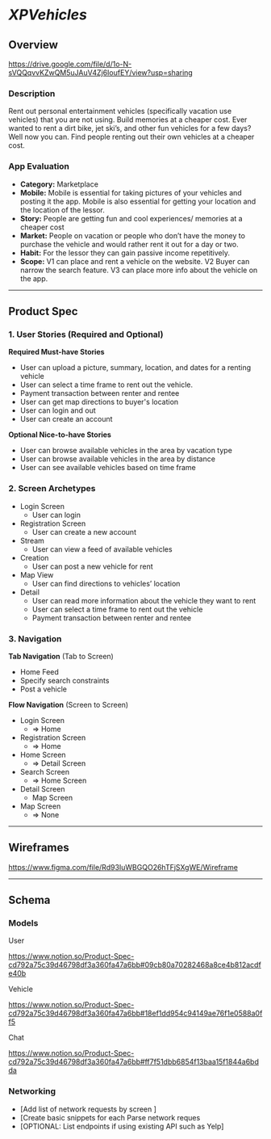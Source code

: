 # *XPVehicles*

## **Overview**

https://drive.google.com/file/d/1o-N-sVQQqvvKZwQM5uJAuV4Zj6IoufEY/view?usp=sharing

### **Description**

Rent out personal entertainment vehicles (specifically vacation use vehicles) that you are not using. Build memories at a cheaper cost. Ever wanted to rent a dirt bike, jet ski’s, and other fun vehicles for a few days? Well now you can. Find people renting out their own vehicles at a cheaper cost. 

### **App Evaluation**

- **Category:** Marketplace
- **Mobile:** Mobile is essential for taking pictures of your vehicles and posting it the app. Mobile is also essential for getting your location and the location of the lessor.
- **Story:** People are getting fun and cool experiences/ memories at a cheaper cost
- **Market:** People on vacation or people who don’t have the money to purchase the vehicle and would rather rent it out for a day or two.
- **Habit:** For the lessor they can gain passive income repetitively.
- **Scope:** V1  can place and rent a vehicle on the website. V2 Buyer can narrow the search feature. V3 can place more info about the vehicle on the app.

---

## **Product Spec**

### **1. User Stories (Required and Optional)**

**Required Must-have Stories**

- User can upload a picture, summary, location, and dates for a renting vehicle
- User can select a time frame to rent out the vehicle.
- Payment transaction between renter and rentee
- User can get map directions to buyer's location
- User can login and out
- User can create an account

**Optional Nice-to-have Stories**

- User can browse available vehicles in the area by vacation type
- User can browse available vehicles in the area by distance
- User can see available vehicles based on time frame

### **2. Screen Archetypes**

- Login Screen
    - User can login
- Registration Screen
    - User can create a new account
- Stream
    - User can view a feed of available vehicles
- Creation
    - User can post a new vehicle for rent
- Map View
    - User can find directions to vehicles’ location
- Detail
    - User can read more information about the vehicle they want to rent
    - User can select a time frame to rent out the vehicle
    - Payment transaction between renter and rentee

### **3. Navigation**

**Tab Navigation** (Tab to Screen)

- Home Feed
- Specify search constraints
- Post a vehicle

**Flow Navigation** (Screen to Screen)

- Login Screen
    - ⇒ Home
- Registration Screen
    - ⇒ Home
- Home Screen
    - ⇒ Detail Screen
- Search Screen
    - ⇒ Home Screen
- Detail Screen
    - Map Screen
- Map Screen
    - ⇒ None

---

## **Wireframes**

https://www.figma.com/file/Rd93IuWBGQO26hTFjSXgWE/Wireframe

---

## **Schema**

### **Models**

User

https://www.notion.so/Product-Spec-cd792a75c39d46798df3a360fa47a6bb#09cb80a70282468a8ce4b812acdfe40b

Vehicle

https://www.notion.so/Product-Spec-cd792a75c39d46798df3a360fa47a6bb#18ef1dd954c94149ae76f1e0588a0ff5

Chat

https://www.notion.so/Product-Spec-cd792a75c39d46798df3a360fa47a6bb#ff7f51dbb6854f13baa15f1844a6bdda

### **Networking**

- [Add list of network requests by screen ]
- [Create basic snippets for each Parse network reques
- [OPTIONAL: List endpoints if using existing API such as Yelp]
